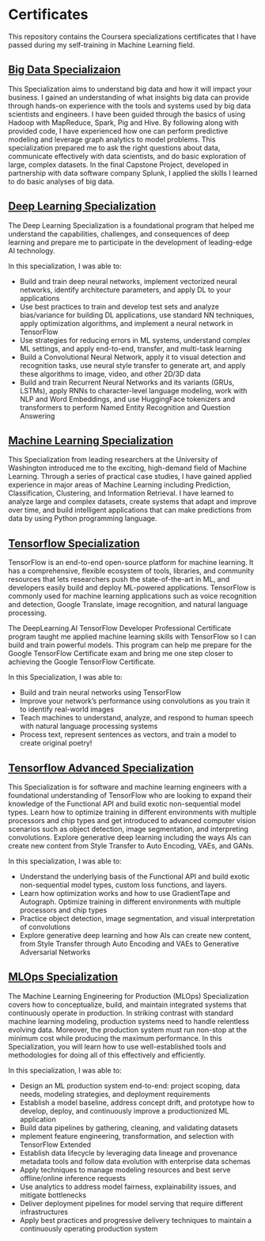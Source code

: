 # Certificates
This repository contains the Coursera specializations certificates that I have passed during my self-training in Machine Learning field. 

## [Big Data Specializaion](https://www.coursera.org/specializations/big-data)
This Specialization aims to understand big data and how it will impact your business. I gained an understanding of what insights big data can provide through hands-on experience with the tools and systems used by big data scientists and engineers. I have been guided through the basics of using Hadoop with MapReduce, Spark, Pig and Hive. By following along with provided code, I have experienced how one can perform predictive modeling and leverage graph analytics to model problems. This specialization prepared me to ask the right questions about data, communicate effectively with data scientists, and do basic exploration of large, complex datasets. In the final Capstone Project, developed in partnership with data software company Splunk, I applied the skills I learned to do basic analyses of big data.
## [Deep Learning Specialization](https://www.coursera.org/specializations/deep-learning)
The Deep Learning Specialization is a foundational program that helped me understand the capabilities, challenges, and consequences of deep learning and prepare me to participate in the development of leading-edge AI technology. 

In this specialization, I was able to:
- Build and train deep neural networks, implement vectorized neural networks, identify architecture parameters, and apply DL to your applications
- Use best practices to train and develop test sets and analyze bias/variance for building DL applications, use standard NN techniques, apply optimization algorithms, and implement a neural network in TensorFlow
- Use strategies for reducing errors in ML systems, understand complex ML settings, and apply end-to-end, transfer, and multi-task learning
- Build a Convolutional Neural Network, apply it to visual detection and recognition tasks, use neural style transfer to generate art, and apply these algorithms to image, video, and other 2D/3D data
- Build and train Recurrent Neural Networks and its variants (GRUs, LSTMs), apply RNNs to character-level language modeling, work with NLP and Word Embeddings, and use HuggingFace tokenizers and transformers to perform Named Entity Recognition and Question Answering
## [Machine Learning Specialization](https://www.coursera.org/specializations/machine-learning)
This Specialization from leading researchers at the University of Washington introduced me to the exciting, high-demand field of Machine Learning. Through a series of practical case studies, I have gained applied experience in major areas of Machine Learning including Prediction, Classification, Clustering, and Information Retrieval. I have learned to analyze large and complex datasets, create systems that adapt and improve over time, and build intelligent applications that can make predictions from data by using Python programming language. 
## [Tensorflow Specialization](https://www.coursera.org/professional-certificates/tensorflow-in-practice)
TensorFlow is an end-to-end open-source platform for machine learning. It has a comprehensive, flexible ecosystem of tools, libraries, and community resources that lets researchers push the state-of-the-art in ML, and developers easily build and deploy ML-powered applications. TensorFlow is commonly used for machine learning applications such as voice recognition and detection, Google Translate, image recognition, and natural language processing.

The DeepLearning.AI TensorFlow Developer Professional Certificate program taught me applied machine learning skills with TensorFlow so I can build and train powerful models. This program can help me prepare for the Google TensorFlow Certificate exam and bring me one step closer to achieving the Google TensorFlow Certificate. 

In this Specialization, I was able to: 
- Build and train neural networks using TensorFlow
- Improve your network’s performance using convolutions as you train it to identify real-world images
- Teach machines to understand, analyze, and respond to human speech with natural language processing systems
- Process text, represent sentences as vectors, and train a model to create original poetry!
## [Tensorflow Advanced Specialization](https://www.coursera.org/specializations/tensorflow-advanced-techniques)
This Specialization is for software and machine learning engineers with a foundational understanding of TensorFlow who are looking to expand their knowledge of the Functional API and build exotic non-sequential model types. Learn how to optimize training in different environments with multiple processors and chip types and get introduced to advanced computer vision scenarios such as object detection, image segmentation, and interpreting convolutions. Explore generative deep learning including the ways AIs can create new content from Style Transfer to Auto Encoding, VAEs, and GANs.

In this specialization, I was able to:
- Understand the underlying basis of the Functional API and build exotic non-sequential model types, custom loss functions, and layers. 
- Learn how optimization works and how to use GradientTape and Autograph. Optimize training in different environments with multiple processors and chip types
- Practice object detection, image segmentation, and visual interpretation of convolutions
- Explore generative deep learning and how AIs can create new content, from Style Transfer through Auto Encoding and VAEs to Generative Adversarial Networks
## [MLOps Specialization](https://www.coursera.org/specializations/machine-learning-engineering-for-production-mlops)
The Machine Learning Engineering for Production (MLOps) Specialization covers how to conceptualize, build, and maintain integrated systems that continuously operate in production. In striking contrast with standard machine learning modeling, production systems need to handle relentless evolving data. Moreover, the production system must run non-stop at the minimum cost while producing the maximum performance. In this Specialization, you will learn how to use well-established tools and methodologies for doing all of this effectively and efficiently.

In this specialization, I was able to:
- Design an ML production system end-to-end: project scoping, data needs, modeling strategies, and deployment requirements
- Establish a model baseline, address concept drift, and prototype how to develop, deploy, and continuously improve a productionized ML application
- Build data pipelines by gathering, cleaning, and validating datasets
- mplement feature engineering, transformation, and selection with TensorFlow Extended
- Establish data lifecycle by leveraging data lineage and provenance metadata tools and follow data evolution with enterprise data schemas
- Apply techniques to manage modeling resources and best serve offline/online inference requests
- Use analytics to address model fairness, explainability issues, and mitigate bottlenecks
- Deliver deployment pipelines for model serving that require different infrastructures
- Apply best practices and progressive delivery techniques to maintain a continuously operating production system
